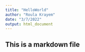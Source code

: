 ```yaml
---
title: "HelloWorld"
author: "Roula Krayem"
date: "3/7/2022"
output: html_document
---
```

## This is a markdown file